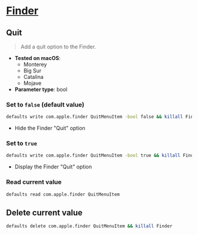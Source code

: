 # [Finder](../readme.md)

## Quit

> Add a quit option to the Finder.

- **Tested on macOS**:
  * Monterey
  * Big Sur
  * Catalina
  * Mojave
- **Parameter type**: bool

### Set to `false` (default value)
```bash
defaults write com.apple.finder QuitMenuItem -bool false && killall Finder
```
- Hide the Finder "Quit" option

### Set to `true`
```bash
defaults write com.apple.finder QuitMenuItem -bool true && killall Finder
```
- Display the Finder "Quit" option

### Read current value
```bash
defaults read com.apple.finder QuitMenuItem
```

## Delete current value
```bash
defaults delete com.apple.finder QuitMenuItem && killall Finder
```

